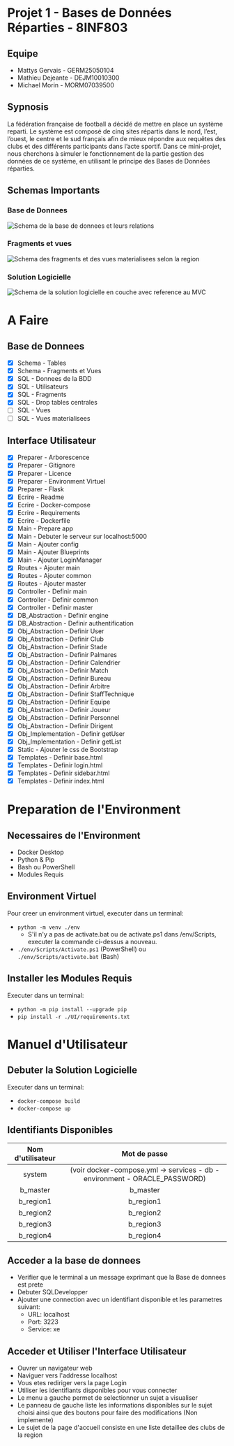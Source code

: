 # Projet 1 - Bases de Données Réparties - 8INF803

## Equipe
* Mattys Gervais - GERM25050104
* Mathieu Dejeante - DEJM10010300
* Michael Morin - MORM07039500

## Sypnosis
La fédération française de football a décidé de mettre en place un système reparti. Le système est composé de cinq sites répartis dans le nord, l’est, l’ouest, le centre et le sud français afin de mieux répondre aux requêtes des clubs et des différents participants dans l’acte sportif. Dans ce mini-projet, nous cherchons à simuler le fonctionnement de la partie gestion des données de ce système, en utilisant le principe des Bases de Données réparties.

## Schemas Importants

### Base de Donnees
![Schema de la base de donnees et leurs relations](/BDD/schemas/BDD.png)

### Fragments et vues
![Schema des fragments et des vues materialisees selon la region](/BDD/schemas/schema%20bdd%20projet%20reparti%202.png)

### Solution Logicielle
![Schema de la solution logicielle en couche avec reference au MVC](/BDD/schemas/schema%20logiciel%20projet%20reparti.png)

# A Faire

## Base de Donnees
- [X] Schema - Tables
- [X] Schema - Fragments et Vues
- [X] SQL - Donnees de la BDD
- [X] SQL - Utilisateurs
- [X] SQL - Fragments
- [X] SQL - Drop tables centrales
- [ ] SQL - Vues 
- [ ] SQL - Vues materialisees

## Interface Utilisateur
- [X] Preparer - Arborescence
- [X] Preparer - Gitignore
- [X] Preparer - Licence
- [X] Preparer - Environment Virtuel
- [X] Preparer - Flask
- [X] Ecrire - Readme
- [X] Ecrire - Docker-compose
- [X] Ecrire - Requirements
- [X] Ecrire - Dockerfile
- [X] Main - Prepare app
- [X] Main - Debuter le serveur sur localhost:5000
- [X] Main - Ajouter config
- [X] Main - Ajouter Blueprints
- [X] Main - Ajouter LoginManager
- [X] Routes - Ajouter main
- [X] Routes - Ajouter common
- [X] Routes - Ajouter master
- [X] Controller - Definir main
- [X] Controller - Definir common
- [X] Controller - Definir master
- [X] DB_Abstraction - Definir engine
- [X] DB_Abstraction - Definir authentification
- [X] Obj_Abstraction - Definir User
- [X] Obj_Abstraction - Definir Club
- [X] Obj_Abstraction - Definir Stade
- [X] Obj_Abstraction - Definir Palmares
- [X] Obj_Abstraction - Definir Calendrier
- [X] Obj_Abstraction - Definir Match
- [X] Obj_Abstraction - Definir Bureau
- [X] Obj_Abstraction - Definir Arbitre
- [X] Obj_Abstraction - Definir StaffTechnique
- [X] Obj_Abstraction - Definir Equipe
- [X] Obj_Abstraction - Definir Joueur
- [X] Obj_Abstraction - Definir Personnel
- [X] Obj_Abstraction - Definir Dirigent
- [X] Obj_Implementation - Definir getUser
- [X] Obj_Implementation - Definir getList
- [X] Static - Ajouter le css de Bootstrap
- [X] Templates - Definir base.html
- [X] Templates - Definir login.html
- [X] Templates - Definir sidebar.html
- [X] Templates - Definir index.html

# Preparation de l'Environment 

## Necessaires de l'Environment
* Docker Desktop
* Python & Pip
* Bash ou PowerShell
* Modules Requis

## Environment Virtuel
Pour creer un environment virtuel, executer dans un terminal:
* `python -m venv ./env`
    * S'il n'y a pas de activate.bat ou de activate.ps1 dans /env/Scripts, executer la commande ci-dessus a nouveau.
*  `./env/Scripts/Activate.ps1` (PowerShell) ou `./env/Scripts/activate.bat` (Bash)

## Installer les Modules Requis
Executer dans un terminal:
* `python -m pip install --upgrade pip`
* `pip install -r ./UI/requirements.txt`

# Manuel d'Utilisateur

## Debuter la Solution Logicielle
Executer dans un terminal:
* `docker-compose build`
* `docker-compose up`

## Identifiants Disponibles
| Nom d'utilisateur | Mot de passe |
| :---: | :---: |
| system | (voir docker-compose.yml -> services - db - environment - ORACLE_PASSWORD) |
| b_master | b_master |
| b_region1 | b_region1 |
| b_region2 | b_region2 |
| b_region3 | b_region3 |
| b_region4 | b_region4 |

## Acceder a la base de donnees
* Verifier que le terminal a un message exprimant que la Base de donnees est prete
* Debuter SQLDevelopper
* Ajouter une connection avec un identifiant disponible et les parametres suivant:
    * URL: localhost
    * Port: 3223
    * Service: xe


## Acceder et Utiliser l'Interface Utilisateur
* Ouvrer un navigateur web
* Naviguer vers l'addresse localhost
* Vous etes rediriger vers la page Login
* Utiliser les identifiants disponibles pour vous connecter
* Le menu a gauche permet de selectionner un sujet a visualiser
* Le panneau de gauche liste les informations disponibles sur le sujet choisi ainsi que des boutons pour faire des modifications (Non implemente)
* Le sujet de la page d'accueil consiste en une liste detaillee des clubs de la region
